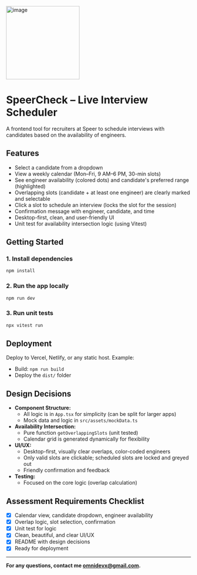 <img width="200" height="200" alt="image" src="https://github.com/user-attachments/assets/724dca95-ed2c-4356-95a6-4d8bf13a1933" />

# SpeerCheck – Live Interview Scheduler

A frontend tool for recruiters at Speer to schedule interviews with candidates based on the availability of engineers.

## Features
- Select a candidate from a dropdown
- View a weekly calendar (Mon–Fri, 9 AM–6 PM, 30-min slots)
- See engineer availability (colored dots) and candidate's preferred range (highlighted)
- Overlapping slots (candidate + at least one engineer) are clearly marked and selectable
- Click a slot to schedule an interview (locks the slot for the session)
- Confirmation message with engineer, candidate, and time
- Desktop-first, clean, and user-friendly UI
- Unit test for availability intersection logic (using Vitest)

## Getting Started

### 1. Install dependencies
```bash
npm install
```

### 2. Run the app locally
```bash
npm run dev
```

### 3. Run unit tests
```bash
npx vitest run
```

## Deployment
Deploy to Vercel, Netlify, or any static host. Example:
- Build: `npm run build`
- Deploy the `dist/` folder

## Design Decisions
- **Component Structure:**
  - All logic is in `App.tsx` for simplicity (can be split for larger apps)
  - Mock data and logic in `src/assets/mockData.ts`
- **Availability Intersection:**
  - Pure function `getOverlappingSlots` (unit tested)
  - Calendar grid is generated dynamically for flexibility
- **UI/UX:**
  - Desktop-first, visually clear overlaps, color-coded engineers
  - Only valid slots are clickable; scheduled slots are locked and greyed out
  - Friendly confirmation and feedback
- **Testing:**
  - Focused on the core logic (overlap calculation)

## Assessment Requirements Checklist
- [x] Calendar view, candidate dropdown, engineer availability
- [x] Overlap logic, slot selection, confirmation
- [x] Unit test for logic
- [x] Clean, beautiful, and clear UI/UX
- [x] README with design decisions
- [x] Ready for deployment

---

**For any questions, contact me omnidevx@gmail.com.**
